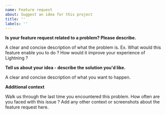 ```yaml
---
name: Feature request
about: Suggest an idea for this project
title: ''
labels: ''
---
```


**Is your feature request related to a problem? Please describe.**

A clear and concise description of what the problem is. Ex. What would this
feature enable you to do ? How would it improve your experience of Lightning ?

**Tell us about your idea - describe the solution you'd like.**

A clear and concise description of what you want to happen.

**Additional context**

Walk us through the last time you encountered this problem. How often are you
faced with this issue ? Add any other context or screenshots about the feature
request here.
